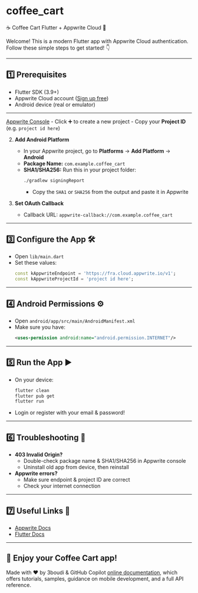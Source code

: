 # coffee_cart

☕️ Coffee Cart Flutter + Appwrite Cloud 🚀

Welcome! This is a modern Flutter app with Appwrite Cloud authentication. Follow these simple steps to get started! 👇

---

## 1️⃣ Prerequisites
- Flutter SDK (3.9+)
- Appwrite Cloud account ([Sign up free](https://cloud.appwrite.io))
- Android device (real or emulator)

---

[Appwrite Console](https://cloud.appwrite.io)
	 - Click ➕ to create a new project
	 - Copy your **Project ID** (e.g. `project id here`)

2. **Add Android Platform**
	 - In your Appwrite project, go to **Platforms** → **Add Platform** → **Android**
	 - **Package Name:** `com.example.coffee_cart`
	 - **SHA1/SHA256:** Run this in your project folder:
		 ```sh
		 ./gradlew signingReport
		 ```
		 - Copy the `SHA1` or `SHA256` from the output and paste it in Appwrite

3. **Set OAuth Callback**
	 - Callback URL: `appwrite-callback://com.example.coffee_cart`

---

## 3️⃣ Configure the App 🛠️
- Open `lib/main.dart`
- Set these values:
	```dart
	const kAppwriteEndpoint = 'https://fra.cloud.appwrite.io/v1';
	const kAppwriteProjectId = 'project id here';
	```

---

## 4️⃣ Android Permissions ⚙️
- Open `android/app/src/main/AndroidManifest.xml`
- Make sure you have:
	```xml
	<uses-permission android:name="android.permission.INTERNET"/>
	```

---

## 5️⃣ Run the App ▶️
- On your device:
	```sh
	flutter clean
	flutter pub get
	flutter run
	```
- Login or register with your email & password!

---

## 6️⃣ Troubleshooting 🛟
- **403 Invalid Origin?**
	- Double-check package name & SHA1/SHA256 in Appwrite console
	- Uninstall old app from device, then reinstall
- **Appwrite errors?**
	- Make sure endpoint & project ID are correct
	- Check your internet connection

---

## 7️⃣ Useful Links 🔗
- [Appwrite Docs](https://appwrite.io/docs)
- [Flutter Docs](https://docs.flutter.dev)

---

## 🎉 Enjoy your Coffee Cart app!

Made with ❤️ by 3boudi & GitHub Copilot
[online documentation](https://docs.flutter.dev/), which offers tutorials,
samples, guidance on mobile development, and a full API reference.
